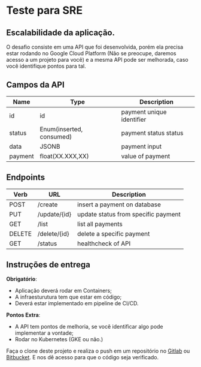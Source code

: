 # Teste para SRE

## Escalabilidade da aplicação.

O desafio consiste em uma API que foi desenvolvida, porém ela precisa estar rodando no Google Cloud Platform (Não se preocupe, daremos acesso a um projeto para você) e a mesma API pode ser melhorada, caso você identifique pontos para tal.

## Campos da API

|Name|Type|Description|
|-|-|-|
|id|id|payment unique identifier|
|status|Enum(inserted, consumed)|payment status status|
|data|JSONB|payment input|
|payment|float(XX.XXX,XX)|value of payment

## Endpoints

|Verb|URL|Description|
|-|-|-|
|POST|/create|insert a payment on database|
|PUT|/update/{id}|update status from specific payment|
|GET|/list|list all payments|
|DELETE|/delete/{id}|delete a specific payment|
|GET|/status|healthcheck of API|

## Instruções de entrega

**Obrigatório**:

- Aplicação deverá rodar em Containers;
- A infraesturutura tem que estar em código;
- Deverá estar implementado em pipeline de CI/CD.

**Pontos Extra**:

- A API tem pontos de melhoria, se você identificar algo pode implementar a vontade;
- Rodar no Kubernetes (GKE ou não.)

Faça o clone deste projeto e realiza o push em um repositório no [Gitlab](https://about.gitlab.com/) ou [Bitbucket](https://bitbucket.org/). E nos dê acesso para que o código seja verificado. 